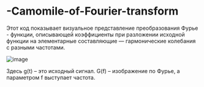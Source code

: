 # -Camomile-of-Fourier-transform
Этот код показывает визуальное представление преобразования Фурье - функции, описывающей коэффициенты при разложении исходной функции на элементарные составляющие — гармонические колебания с разными частотами.


![image](https://user-images.githubusercontent.com/90831803/209037967-51034870-e6ab-4f3c-aca9-4118efbbe18c.png)


Здесь g(t) – это исходный сигнал. G(f) – изображение по Фурье, а параметром f выступает частота.
